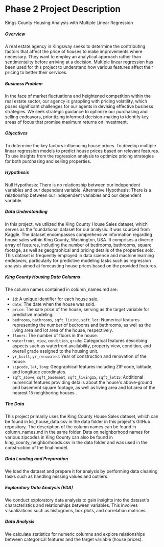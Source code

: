 # Phase 2 Project Description
Kings County Housing Analysis with Multiple Linear Regression
##### Overview
A real estate agency in Kingsway seeks to determine the contributing factors that affect the price of houses to make improvements where necessary. They want to employ an analytical approach rather than sentimentality before arriving at a decision. Multiple linear regression has been used for this project to understand how various features affect their pricing to better their services.

##### Business Problem
In the face of market fluctuations and heightened competition within the real estate sector, our agency is grappling with pricing volatility, which poses significant challenges for our agents in devising effective business strategies. We seek strategic guidance to optimize our purchasing and selling endeavors, prioritizing informed decision-making to identify key areas of focus that promise maximum returns on investment.

##### Objectives
To determine the key factors influencing house prices.
To develop multiple linear regression models to predict house prices based on relevant features.
To use insights from the regression analysis to optimize pricing strategies for both purchasing and selling properties.
##### Hypothesis
Null Hypothesis: There is no relationship between our independent variables and our dependent variable.
Alternative Hypothesis: There is a relationship between our independent variables and our dependent variable.
##### Data Understanding
In this project, we utilized the King County House Sales dataset, which serves as the foundational dataset for our analysis. It was sourced from Kaggle. The dataset encompasses comprehensive information regarding house sales within King County, Washington, USA. It comprises a diverse array of features, including the number of bedrooms, bathrooms, square footage, as well as geographical and pricing details of the properties sold. This dataset is frequently employed in data science and machine learning endeavors, particularly for predictive modeling tasks such as regression analysis aimed at forecasting house prices based on the provided features.

##### King County Housing Data Columns
The column names contained in column_names.md are:

* `id`: A unique identifier for each house sale.
* `date`: The date when the house was sold.
* `price`: The sale price of the house, serving as the target variable for predictive modeling.
* `bedrooms`, `bathrooms`, `sqft_living`, `sqft_lot`: Numerical features representing the number of bedrooms and bathrooms, as well as the living area and lot area of the house, respectively.
* `floors`: The number of floors in the house.
* `waterfront`, `view`, `condition`, `grade`: Categorical features describing aspects such as waterfront availability, property view, condition, and overall grade assigned to the housing unit.
* `yr_built`, `yr_renovated`: Year of construction and renovation of the house.
* `zipcode`, `lat`, `long`: Geographical features including ZIP code, latitude, and longitude coordinates.
* `sqft_above`, `sqft_basement`, `sqft_living15`, `sqft_lot15`: Additional numerical features providing details about the house's above-ground and basement square footage, as well as living area and lot area of the nearest 15 neighboring houses..
##### The Data
This project primarily uses the King County House Sales dataset, which can be found in kc_house_data.csv in the data folder in this project's GitHub repository. The description of the column names can be found in column_names.md in the same folder. Data on neighborhood names for various zipcodes in King County can also be found in king_county_neighborhoods.csv in the data folder and was used in the construction of the final model.
##### Data Loading and Preparation
We load the dataset and prepare it for analysis by performing data cleaning tasks such as handling missing values and outliers.
##### Exploratory Data Analysis (EDA)
We conduct exploratory data analysis to gain insights into the dataset's characteristics and relationships between variables. This involves visualizations such as histograms, box plots, and correlation matrices.
##### Data Analysis
We calculate statistics for numeric columns and explore relationships between categorical features and the target variable (house prices).